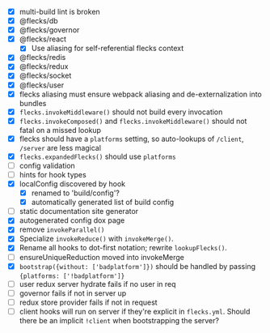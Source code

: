 - [x] multi-build lint is broken
- [x] @flecks/db
- [x] @flecks/governor
- [x] @flecks/react
    - [x] Use aliasing for self-referential flecks context
- [x] @flecks/redis
- [x] @flecks/redux
- [x] @flecks/socket
- [x] @flecks/user
- [x] flecks aliasing must ensure webpack aliasing and de-externalization into bundles
- [x] `flecks.invokeMiddleware()` should not build every invocation
- [x] `flecks.invokeComposed()` and `flecks.invokeMiddleware()` should not fatal on a missed lookup
- [x] flecks should have a `platforms` setting, so auto-lookups of `/client`, `/server` are less magical
- [x] `flecks.expandedFlecks()` should use `platforms`
- [ ] config validation
- [ ] hints for hook types
- [x] localConfig discovered by hook
    - [x] renamed to 'build/config'?
    - [x] automatically generated list of build config
- [ ] static documentation site generator
- [x] autogenerated config dox page
- [x] remove `invokeParallel()`
- [x] Specialize `invokeReduce()` with `invokeMerge()`.
- [x] Rename all hooks to dot-first notation; rewrite `lookupFlecks()`.
- [ ] ensureUniqueReduction moved into invokeMerge
- [x] `bootstrap({without: ['badplatform']})` should be handled by passing `{platforms: ['!badplatform']}`
- [ ] user redux server hydrate fails if no user in req
- [ ] governor fails if not in server up
- [ ] redux store provider fails if not in request
- [ ] client hooks will run on server if they're explicit in `flecks.yml`. Should there be an
  implicit `!client` when bootstrapping the server?